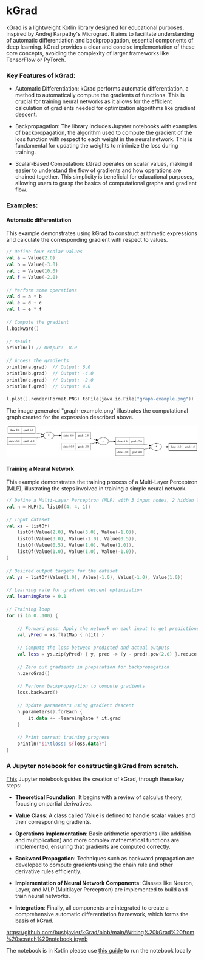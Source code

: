 # kGrad

kGrad is a lightweight Kotlin library designed for educational purposes, inspired by Andrej Karpathy's Micrograd. It aims to facilitate understanding of automatic differentiation and backpropagation, essential components of deep learning. kGrad provides a clear and concise implementation of these core concepts, avoiding the complexity of larger frameworks like TensorFlow or PyTorch.

### Key Features of kGrad:

- Automatic Differentiation: kGrad performs automatic differentiation, a method to automatically compute the gradients of functions. This is crucial for training neural networks as it allows for the efficient calculation of gradients needed for optimization algorithms like gradient descent.

- Backpropagation: The library includes Jupyter notebooks with examples of backpropagation, the algorithm used to compute the gradient of the loss function with respect to each weight in the neural network. This is fundamental for updating the weights to minimize the loss during training.

- Scalar-Based Computation: kGrad operates on scalar values, making it easier to understand the flow of gradients and how operations are chained together. This simplicity is beneficial for educational purposes, allowing users to grasp the basics of computational graphs and gradient flow.

### Examples:

#### Automatic differentiation

This example demonstrates using kGrad to construct arithmetic expressions and calculate the corresponding gradient with respect to values.

```kotlin
// Define four scalar values
val a = Value(2.0)
val b = Value(-3.0)
val c = Value(10.0)
val f = Value(-2.0)

// Perform some operations
val d = a * b
val e = d + c
val l = e * f

// Compute the gradient
l.backward()

// Result
println(l) // Output: -8.0

// Access the gradients
println(a.grad)  // Output: 6.0
println(b.grad)  // Output: -4.0
println(c.grad)  // Output: -2.0
println(f.grad)  // Output: 4.0

l.plot().render(Format.PNG).toFile(java.io.File("graph-example.png"))

```
The image generated "graph-example.png" illustrates the computational graph created for the expression described above.

![alt text](https://github.com/bushjavier/kGrad/blob/main/graph-example.png?raw=true)

#### Training a Neural Network

This example demonstrates the training process of a Multi-Layer Perceptron (MLP), illustrating the steps involved in training a simple neural network.

```kotlin
// Define a Multi-Layer Perceptron (MLP) with 3 input nodes, 2 hidden layers with 4 nodes each, and 1 output node.
val n = MLP(3, listOf(4, 4, 1))

// Input dataset
val xs = listOf(
    listOf(Value(2.0), Value(3.0), Value(-1.0)),
    listOf(Value(3.0), Value(-1.0), Value(0.5)),
    listOf(Value(0.5), Value(1.0), Value(1.0)),
    listOf(Value(1.0), Value(1.0), Value(-1.0)),
)

// Desired output targets for the dataset
val ys = listOf(Value(1.0), Value(-1.0), Value(-1.0), Value(1.0))

// Learning rate for gradient descent optimization
val learningRate = 0.1

// Training loop
for (i in 0..100) {

    // Forward pass: Apply the network on each input to get predictions
    val yPred = xs.flatMap { n(it) }

    // Compute the loss between predicted and actual outputs
    val loss = ys.zip(yPred) { y, pred -> (y - pred).pow(2.0) }.reduce { a, b -> a + b }

    // Zero out gradients in preparation for backpropagation
    n.zeroGrad()

    // Perform backpropagation to compute gradients
    loss.backward()

    // Update parameters using gradient descent
    n.parameters().forEach {
        it.data += -learningRate * it.grad
    }

    // Print current training progress
    println("$i\tloss: ${loss.data}")
}
```

### A Jupyter notebook for constructing kGrad from scratch.

[This](https://github.com/bushjavier/kGrad/blob/main/Writing%20kGrad%20from%20scratch%20notebook.ipynb) Jupyter notebook guides the creation of kGrad, through these key steps:

- **Theoretical Foundation**: It begins with a review of calculus theory, focusing on partial derivatives.

- **Value Class**: A class called Value is defined to handle scalar values and their corresponding gradients.

- **Operations Implementation**: Basic arithmetic operations (like addition and multiplication) and more complex mathematical functions are implemented, ensuring that gradients are computed correctly.

- **Backward Propagation**: Techniques such as backward propagation are developed to compute gradients using the chain rule and other derivative rules efficiently.

- **Implementation of Neural Network Components**: Classes like Neuron, Layer, and MLP (Multilayer Perceptron) are implemented to build and train neural networks.

- **Integration**: Finally, all components are integrated to create a comprehensive automatic differentiation framework, which forms the basis of kGrad.

https://github.com/bushjavier/kGrad/blob/main/Writing%20kGrad%20from%20scratch%20notebook.ipynb

The notebook is in Kotlin please use [this guide](https://github.com/Kotlin/kotlin-jupyter#installation) to run the notebook locally 
